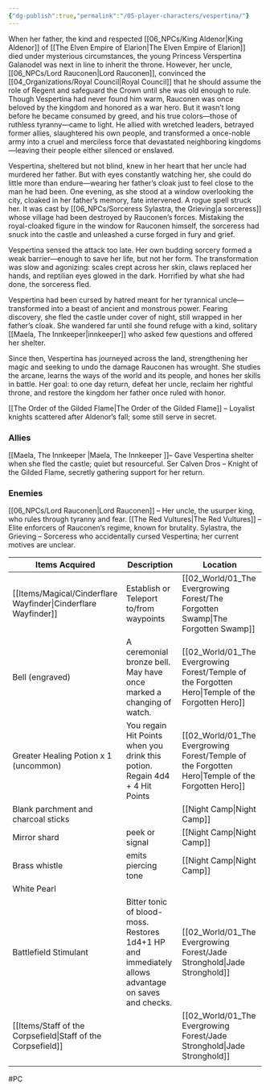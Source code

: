 ```yaml
---
{"dg-publish":true,"permalink":"/05-player-characters/vespertina/"}
---
```


When her father, the kind and respected [[06_NPCs/King Aldenor\|King Aldenor]] of [[The Elven Empire of Elarion\|The Elven Empire of Elarion]] died under mysterious circumstances, the young Princess Verspertina Galanodel was next in line to inherit the throne. However, her uncle, [[06_NPCs/Lord Rauconen\|Lord Rauconen]], convinced the [[04_Organizations/Royal Council\|Royal Council]] that he should assume the role of Regent and safeguard the Crown until she was old enough to rule. Though Vespertina had never found him warm, Rauconen was once beloved by the kingdom and honored as a war hero. But it wasn’t long before he became consumed by greed, and his true colors—those of ruthless tyranny—came to light. He allied with wretched leaders, betrayed former allies, slaughtered his own people, and transformed a once-noble army into a cruel and merciless force that devastated neighboring kingdoms—leaving their people either silenced or enslaved.

Vespertina, sheltered but not blind, knew in her heart that her uncle had murdered her father. But with eyes constantly watching her, she could do little more than endure—wearing her father’s cloak just to feel close to the man he had been. One evening, as she stood at a window overlooking the city, cloaked in her father’s memory, fate intervened. A rogue spell struck her. It was cast by [[06_NPCs/Sorceress Sylastra, the Grieving\|a sorceress]] whose village had been destroyed by Rauconen’s forces. Mistaking the royal-cloaked figure in the window for Rauconen himself, the sorceress had snuck into the castle and unleashed a curse forged in fury and grief.

Vespertina sensed the attack too late. Her own budding sorcery formed a weak barrier—enough to save her life, but not her form. The transformation was slow and agonizing: scales crept across her skin, claws replaced her hands, and reptilian eyes glowed in the dark. Horrified by what she had done, the sorceress fled.

Vespertina had been cursed by hatred meant for her tyrannical uncle—transformed into a beast of ancient and monstrous power. Fearing discovery, she fled the castle under cover of night, still wrapped in her father’s cloak. She wandered far until she found refuge with a kind, solitary [[Maela, The Innkeeper\|innkeeper]] who asked few questions and offered her shelter.

Since then, Vespertina has journeyed across the land, strengthening her magic and seeking to undo the damage Rauconen has wrought. She studies the arcane, learns the ways of the world and its people, and hones her skills in battle. Her goal: to one day return, defeat her uncle, reclaim her rightful throne, and restore the kingdom her father once ruled with honor.



[[The Order of the Gilded Flame\|The Order of the Gilded Flame]] – Loyalist knights scattered after Aldenor’s fall; some still serve in secret.

### Allies
[[Maela, The Innkeeper \|Maela, The Innkeeper ]]– Gave Vespertina shelter when she fled the castle; quiet but resourceful.
Ser Calven Dros – Knight of the Gilded Flame, secretly gathering support for her return.

### Enemies
[[06_NPCs/Lord Rauconen\|Lord Rauconen]] – Her uncle, the usurper king, who rules through tyranny and fear.
[[The Red Vultures\|The Red Vultures]] – Elite enforcers of Rauconen’s regime, known for brutality.
Sylastra, the Grieving – Sorceress who accidentally cursed Vespertina; her current motives are unclear.

| Items Acquired                           | Description                                                                                         | Location                         |
| ---------------------------------------- | --------------------------------------------------------------------------------------------------- | -------------------------------- |
| [[Items/Magical/Cinderflare Wayfinder\|Cinderflare Wayfinder]]                | Establish or Teleport to/from waypoints                                                             | [[02_World/01_The Evergrowing Forest/The Forgotten Swamp\|The Forgotten Swamp]]          |
| Bell (engraved)                          | A ceremonial bronze bell. May have once marked a changing of watch.                                 | [[02_World/01_The Evergrowing Forest/Temple of the Forgotten Hero\|Temple of the Forgotten Hero]] |
| Greater Healing Potion x 1<br>(uncommon) | You regain Hit Points when you drink this potion. Regain 4d4 + 4 Hit Points                         | [[02_World/01_The Evergrowing Forest/Temple of the Forgotten Hero\|Temple of the Forgotten Hero]] |
| Blank parchment and charcoal sticks      |                                                                                                     | [[Night Camp\|Night Camp]]                   |
| Mirror shard                             | peek or signal                                                                                      | [[Night Camp\|Night Camp]]                   |
| Brass whistle                            | emits piercing tone                                                                                 | [[Night Camp\|Night Camp]]                   |
| White Pearl                              |                                                                                                     |                                  |
| Battlefield Stimulant                    | Bitter tonic of blood-moss. Restores 1d4+1 HP and immediately allows advantage on saves and checks. | [[02_World/01_The Evergrowing Forest/Jade Stronghold\|Jade Stronghold]]              |
| [[Items/Staff of the Corpsefield\|Staff of the Corpsefield]]             |                                                                                                     | [[02_World/01_The Evergrowing Forest/Jade Stronghold\|Jade Stronghold]]              |
|                                          |                                                                                                     |                                  |

#PC